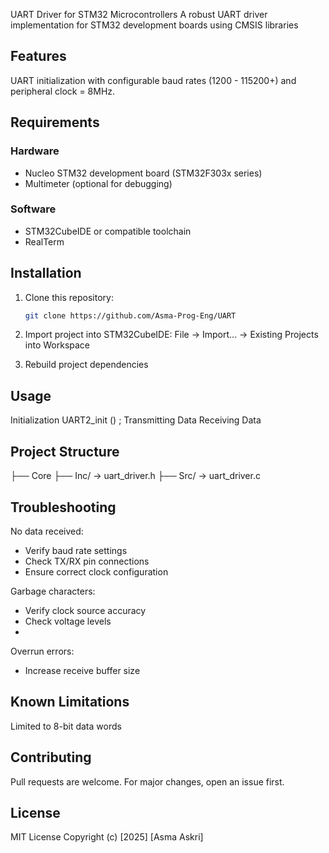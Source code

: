 UART Driver for STM32 Microcontrollers
A robust UART driver implementation for STM32 development boards using CMSIS libraries
## Features
UART initialization with configurable baud rates (1200 - 115200+) and peripheral clock = 8MHz.
## Requirements
### Hardware
- Nucleo STM32 development board (STM32F303x series)
- Multimeter (optional for debugging)
### Software
- STM32CubeIDE or compatible toolchain
- RealTerm
## Installation
1. Clone this repository:
   ```bash
   git clone https://github.com/Asma-Prog-Eng/UART
   
2. Import project into STM32CubeIDE:
File → Import... → Existing Projects into Workspace

3. Rebuild project dependencies

## Usage
Initialization
UART2_init () ;
Transmitting Data
Receiving Data 


## Project Structure

├── Core
├── Inc/         → uart_driver.h
├── Src/         → uart_driver.c

## Troubleshooting

No data received:
- Verify baud rate settings
- Check TX/RX pin connections
- Ensure correct clock configuration

Garbage characters:
- Verify clock source accuracy
- Check voltage levels
- 
Overrun errors:
- Increase receive buffer size

## Known Limitations
Limited to 8-bit data words

## Contributing
Pull requests are welcome. For major changes, open an issue first.

## License
MIT License
Copyright (c) [2025] [Asma Askri]
